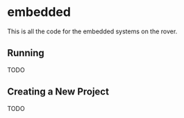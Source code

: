 # embedded #

This is all the code for the embedded systems on the rover.

## Running ##

TODO

## Creating a New Project ##

TODO
